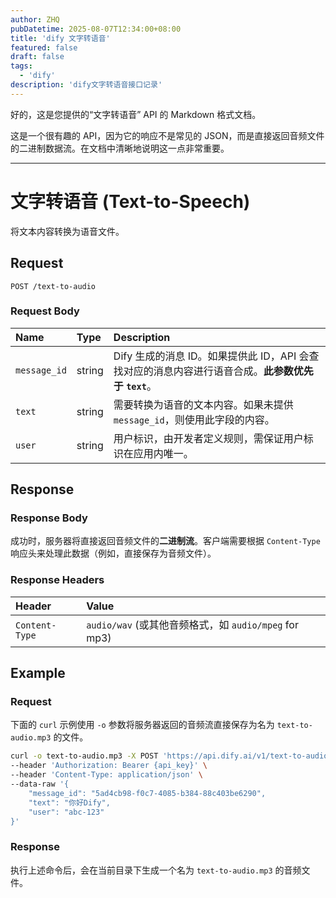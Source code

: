 ```yaml
---
author: ZHQ
pubDatetime: 2025-08-07T12:34:00+08:00
title: 'dify 文字转语音'
featured: false
draft: false
tags:
  - 'dify'
description: 'dify文字转语音接口记录'
---
```


好的，这是您提供的“文字转语音” API 的 Markdown 格式文档。

这是一个很有趣的 API，因为它的响应不是常见的 JSON，而是直接返回音频文件的二进制数据流。在文档中清晰地说明这一点非常重要。

---

# 文字转语音 (Text-to-Speech)

将文本内容转换为语音文件。

## Request

`POST /text-to-audio`

### Request Body

| Name | Type | Description |
| :--- | :--- | :--- |
| `message_id` | string | Dify 生成的消息 ID。如果提供此 ID，API 会查找对应的消息内容进行语音合成。**此参数优先于 `text`**。 |
| `text` | string | 需要转换为语音的文本内容。如果未提供 `message_id`，则使用此字段的内容。 |
| `user` | string | 用户标识，由开发者定义规则，需保证用户标识在应用内唯一。 |

## Response

### Response Body

成功时，服务器将直接返回音频文件的**二进制流**。客户端需要根据 `Content-Type` 响应头来处理此数据（例如，直接保存为音频文件）。

### Response Headers

| Header | Value |
| :--- | :--- |
| `Content-Type` | `audio/wav` (或其他音频格式，如 `audio/mpeg` for mp3) |

## Example

### Request

下面的 `curl` 示例使用 `-o` 参数将服务器返回的音频流直接保存为名为 `text-to-audio.mp3` 的文件。

```bash
curl -o text-to-audio.mp3 -X POST 'https://api.dify.ai/v1/text-to-audio' \
--header 'Authorization: Bearer {api_key}' \
--header 'Content-Type: application/json' \
--data-raw '{
    "message_id": "5ad4cb98-f0c7-4085-b384-88c403be6290",
    "text": "你好Dify",
    "user": "abc-123"
}'
```

### Response

执行上述命令后，会在当前目录下生成一个名为 `text-to-audio.mp3` 的音频文件。